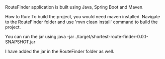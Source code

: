 RouteFinder application is built using Java, Spring Boot and Maven.

How to Run:
To build the project, you would need maven installed.
Navigate to the RouteFinder folder and use 'mvn clean install' command to build the project.
 
You can run the jar using  java -jar ./target/shortest-route-finder-0.0.1-SNAPSHOT.jar

I have added the jar in the RouteFinder folder as well.




